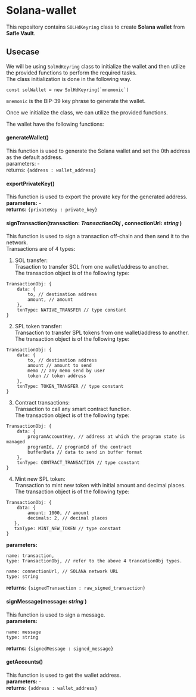 # Solana-wallet

This repository contains `SOLHdKeyring` class to create **Solana wallet** from **Safle Vault**.

## Usecase

We will be using `SolHdKeyring` class to initialize the wallet and then utilize the provided functions to perform the required tasks. <br />
The class initialization is done in the following way.

```
const solWallet = new SolHdKeyring(`mnemonic`)
```

`mnemonic` is the BIP-39 key phrase to generate the wallet.

Once we initialize the class, we can utilize the provided functions.

The wallet have the following functions:

#### generateWallet()

This function is used to generate the Solana wallet and set the 0th address as the default address. <br />
parameters: - <br />
returns: `{address : wallet_address}`

#### exportPrivateKey()

This function is used to export the provate key for the generated address. <br />
**parameters:** - <br />
**returns:** `{privateKey : private_key}`

#### signTransaction(transaction: _TransactionObj_ , connectionUrl: _string_ )

This function is used to sign a transaction off-chain and then send it to the network.<br /> Transactions are of 4 types:

1. SOL transfer:<br />
   Trasaction to transfer SOL from one wallet/address to another.<br />The transaction object is of the following type:

```
TransactionObj: {
    data: {
        to, // destination address
        amount, // amount
    },
    txnType: NATIVE_TRANSFER // type constant
}
```

2. SPL token transfer:<br />
   Transaction to transfer SPL tokens from one wallet/address to another.<br />The transaction object is of the following type:

```
TransactionObj: {
    data: {
        to, // destination address
        amount // amount to send
        memo // any memo send by user
        token // token address
    },
    txnType: TOKEN_TRANSFER // type constant
}
```

3. Contract transactions:<br />
   Transaction to call any smart contract function.<br />The transaction object is of the following type:

```
TransactionObj: {
    data: {
        programAccountKey, // address at which the program state is managed
        programId, // programId of the contract
        bufferData // data to send in buffer format
    },
    txnType: CONTRACT_TRANSACTION // type constant
}
```

4. Mint new SPL token: <br />
   Transaction to mint new token with initial amount and decimal places.<br />The transaction object is of the following type:

```
TransactionObj: {
    data: {
        amount: 1000, // amount
        decimals: 2, // decimal places
   },
   txnType: MINT_NEW_TOKEN // type constant
}
```

**parameters:**

```
name: transaction,
type: TransactionObj, // refer to the above 4 trancationObj types.

name: connectionUrl, // SOLANA network URL
type: string
```

**returns:** `{signedTransaction : raw_signed_transaction}`

#### signMessage(message: _string_ )

This function is used to sign a message. <br />
**parameters:**

```
name: message
type: string
```

**returns:** `{signedMessage : signed_message}`

#### getAccounts()

This function is used to get the wallet address. <br />
**parameters:** - <br />
**returns:** `{address : wallet_address}`
